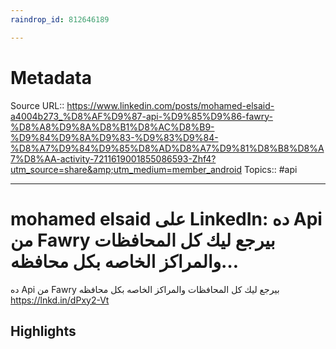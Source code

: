 ```yaml
---
raindrop_id: 812646189

---
```


# Metadata
Source URL:: https://www.linkedin.com/posts/mohamed-elsaid-a4004b273_%D8%AF%D9%87-api-%D9%85%D9%86-fawry-%D8%A8%D9%8A%D8%B1%D8%AC%D8%B9-%D9%84%D9%8A%D9%83-%D9%83%D9%84-%D8%A7%D9%84%D9%85%D8%AD%D8%A7%D9%81%D8%B8%D8%A7%D8%AA-activity-7211619001855086593-Zhf4?utm_source=share&amp;utm_medium=member_android
Topics:: #api

---
# mohamed elsaid على LinkedIn: ده Api من Fawry بيرجع ليك كل المحافظات والمراكز الخاصه بكل محافظه…

ده Api من Fawry  بيرجع ليك كل المحافظات والمراكز الخاصه بكل محافظه   https://lnkd.in/dPxy2-Vt

## Highlights
